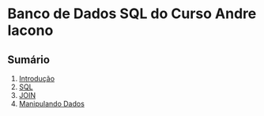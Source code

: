 # Banco de Dados SQL do Curso Andre Iacono

## Sumário

1. [Introdução](/sql/bd_sql_andre/sql_andre/sql01.md)
2. [SQL](/sql/bd_sql_andre/sql_andre/sql02.md)
3. [JOIN](/sql/bd_sql_andre/sql_andre/sql03.md)
4. [Manipulando Dados](/sql/bd_sql_andre/sql_andre/sql04.md)